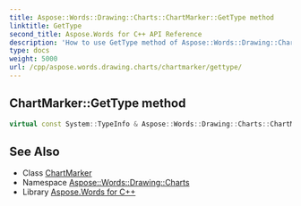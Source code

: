 ```yaml
---
title: Aspose::Words::Drawing::Charts::ChartMarker::GetType method
linktitle: GetType
second_title: Aspose.Words for C++ API Reference
description: 'How to use GetType method of Aspose::Words::Drawing::Charts::ChartMarker class in C++.'
type: docs
weight: 5000
url: /cpp/aspose.words.drawing.charts/chartmarker/gettype/
---
```

## ChartMarker::GetType method




```cpp
virtual const System::TypeInfo & Aspose::Words::Drawing::Charts::ChartMarker::GetType() const override
```

## See Also

* Class [ChartMarker](../)
* Namespace [Aspose::Words::Drawing::Charts](../../)
* Library [Aspose.Words for C++](../../../)

